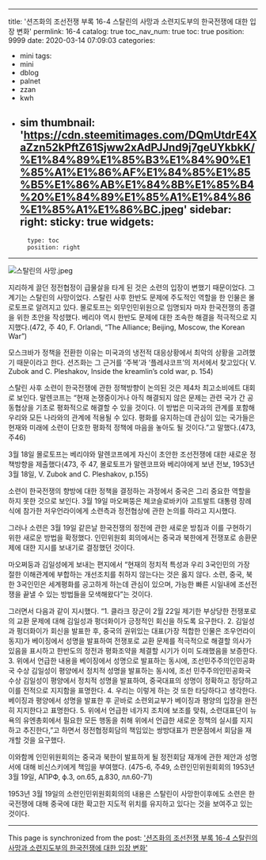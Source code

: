 
---
title: '션즈화의 조선전쟁 부록 16-4 스탈린의 사망과 소련지도부의 한국전쟁에 대한 입장 변화'
permlink: 16-4
catalog: true
toc_nav_num: true
toc: true
position: 9999
date: 2020-03-14 07:09:03
categories:
- mini
tags:
- mini
- dblog
- palnet
- zzan
- kwh
- sim
thumbnail: 'https://cdn.steemitimages.com/DQmUtdrE4XaZzn52kPftZ61Sjww2xAdPJJnd9j7geUYkbkK/%E1%84%89%E1%85%B3%E1%84%90%E1%85%A1%E1%86%AF%E1%84%85%E1%85%B5%E1%86%AB%E1%84%8B%E1%85%B4%20%E1%84%89%E1%85%A1%E1%84%86%E1%85%A1%E1%86%BC.jpeg'
sidebar:
    right:
        sticky: true
widgets:
    -
        type: toc
        position: right
---


![스탈린의 사망.jpeg](https://cdn.steemitimages.com/DQmUtdrE4XaZzn52kPftZ61Sjww2xAdPJJnd9j7geUYkbkK/%E1%84%89%E1%85%B3%E1%84%90%E1%85%A1%E1%86%AF%E1%84%85%E1%85%B5%E1%86%AB%E1%84%8B%E1%85%B4%20%E1%84%89%E1%85%A1%E1%84%86%E1%85%A1%E1%86%BC.jpeg)


지리하게 끌던 정전협정이 급물살을 타게 된 것은 소련의 입장이 변했기 때문이었다. 그 계기는 스탈린의 사망이었다. 
스탈린 사후 한반도 문제에 주도적인 역할을 한 인물은 몰로토프로 알려지고 있다. 몰로토프는 외무인민위원으로 임명되자 마자 한국전쟁의 종결을 위한 초안을 작성했다. 베리야 역시 한반도 문제에 대한 조속한 해결을 적극적으로 지지했다.(472, 주 40, F. Orlandi, “The Alliance; Beijing, Moscow, the Korean War”)

모스크바가 정책을 전환한 이유는 미국과의 냉전적 대응상황에서 최악의 상황을 고려했기 때문이라고 한다. 션즈화는 그 근거를 ‘주복’과 ‘플레샤코프’의 저서에서 찾고있다(	V. Zubok and C. Pleshakov, Inside the kreamlin’s cold war, p. 154)

스탈린 사후 소련이 한국전쟁에 관한 정책방향이 논의된 것은 제4차 최고소비에트 대회로 보인다. 말렌코프는 “현재 논쟁중이거나 아직 해결되지 않은 문제는 관련 국가 간 공동협상을 기초로 평화적으로 해결할 수 있을 것이다. 이 방법은 미국과의 관계를 포함해 우리와 모든 나라와의 관계에 적용될 수 있다. 평화를 유지하는데 관심이 있는 국가들은 현재와 미래에 소련이 단호한 평화적 정책에 마음을 놓아도 될 것이다.”고 말했다.(473, 주46)

3월 18일 몰로토프는 베리야와 말렌코프에게 자신이 초안한 조선전쟁에 대한 새로운 정책방향을 제출했다(473, 주 47, 몰로토프가 말렌코프와 베리야에게 보낸 전보, 1953년 3월 18일, V. Zubok and C. Pleshakov, p.155)

소련이 한국전쟁의 향방에 대한 정책을 결정하는 과정에서 중국은 그리 중요한 역할을 하지 못한 것으로 보인다. 3월 19일 마오쩌뚱은 체코슬로바키아 고트발트 대통령 장례식에 참가한 저우언라이에게 소련측과 정전협상에 관한 논의를 하라고 지시했다. 

그러나 소련은 3월 19일 같은날 한국전쟁의 정전에 관한 새로운 방침과 이를 구현하기 위한 새로운 방법을 확정했다. 인민위원회 회의에서는 중국과 북한에게 전쟁포로 송환문제에 대한 지시를 보내기로 결정했던 것이다. 

마오쩌둥과 김일성에게 보내는 편지에서 “현재의 정치적 특성과 우리 3국인민의 가장 절한 이해관계에 부합하는 개선조치를 취하지 않는다는 것은 옳지 않다. 소련, 중국, 북한 3국인민은 세계평화를 공고하게 하는데 관심이 있으며, 가능한 빠른 시일내에 조선전쟁을 끝낼 수 있는 방법들을 모색해왔다”는 것이다. 

그러면서 다음과 같이 지시했다. “1. 클라크 장군이 2월 22일 제기한 부상당한 전쟁포로의 교환 문제에 대해 김일성과 펑더화이가 긍정적인 회신을 하도록 요구한다. 2. 김일성과 펑더화이가 회신을 발표한 후, 중국의 권위있는 대표(가장 적합한 인물은 조우언라이 동지)가 베이징에서 성명을 발표하여 전쟁포로 교환 문제를 적극적으로 해결할 의사가 있음을 표시하고 한반도의 정전과 평화조약을 체결할 시기가 이미 도래했음을 보증한다. 3. 위에서 언급한 내용을 베이징에서 성명으로 발표하는 동시에, 조선민주주의인민공화국 수상 김일성이 평양에서 정치적 성명을 발표하는 동시에, 조선 민주주의인민공화국 수상 김일성이 평양에서 정치적 성명을 발표하여, 중국대표의 성명이 정확하고  정당하고 이를 전적으로 지지함을 표명한다. 4. 우리는 이렇게 하는 것 또한 타당하다고 생각한다. 베이징과 평양에서 성명을 발표한 후 곧바로 소련외교부가 베이징과 평양의 입장을 완전히 지지한다고 표명한다. 5. 위에서 언급한 네가지 조치에 보조를 맞춰, 소련대표단이 뉴욕의 유엔총회에서 필요한 모든 행동을 취해 위에서 언급한 새로운 정책의 실시를 지지하고 추진한다,”고 하면서 정전협정회담의 책임있는 쌍방대표가 판문점에서 회담을 재개할 것을 요구했다. 

이와함께 인민위원회의는 중국과 북한이 발표하게 될 정전회담 재개에 관한 제안과 성명서에 대해 비신스키에게 책임을 부여했다. (475-6, 주49, 소련인민위원회회의 1953년 3월 19일, АПРФ, ф.3, оп.65, д.830, лл.60-71)

1953년 3월 19일의 소련인민위원회회의의 내용은 스탈린이 사망한이후에도 소련은 한국전쟁에 대해 중국에 대한 확고한 지도적 위치를 유지하고 있다는 것을 보여주고 있는 것이다.

- - -

This page is synchronized from the post: ['션즈화의 조선전쟁 부록 16-4 스탈린의 사망과 소련지도부의 한국전쟁에 대한 입장 변화'](https://steemit.com/@wisdomandjustice/16-4)
